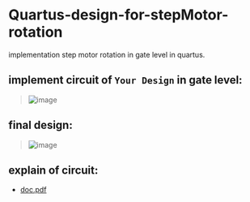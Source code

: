 # Quartus-design-for-stepMotor-rotation
implementation step motor rotation in gate level in quartus.

## implement circuit of `Your Design` in gate level:
>![image](https://user-images.githubusercontent.com/82968741/211434945-771be095-c25a-4f6c-b0b2-6535be4a18e1.png)

## final design:
>![image](https://user-images.githubusercontent.com/82968741/211435100-ff82e504-810c-4b97-bd50-380b699a3b50.png)


## explain of circuit:
* [doc.pdf](https://github.com/MohammadMahdi80/Quartus-design-for-stepMotor-rotation/files/10377922/doc.pdf)


